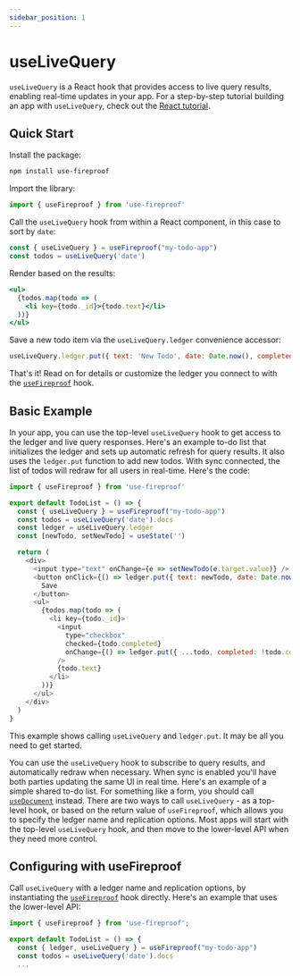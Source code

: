 ```yaml
---
sidebar_position: 1
---
```


# useLiveQuery

`useLiveQuery` is a React hook that provides access to live query results, enabling real-time updates in your app. For a step-by-step tutorial building an app with `useLiveQuery`, check out the [React tutorial](/docs/react-tutorial).

## Quick Start

Install the package:

```bash
npm install use-fireproof
```

Import the library:

```js
import { useFireproof } from 'use-fireproof'
```

Call the `useLiveQuery` hook from within a React component, in this case to sort by `date`:

```js
const { useLiveQuery } = useFireproof("my-todo-app")
const todos = useLiveQuery('date')
```

Render based on the results:

```jsx
<ul>
  {todos.map(todo => (
    <li key={todo._id}>{todo.text}</li>
  ))}
</ul>
```

Save a new todo item via the `useLiveQuery.ledger` convenience accessor:

```js
useLiveQuery.ledger.put({ text: 'New Todo', date: Date.now(), completed: false })
```

That's it! Read on for details or customize the ledger you connect to with the [`useFireproof`](./use-fireproof) hook.

## Basic Example

In your app, you can use the top-level `useLiveQuery` hook to get access to the ledger and live query responses. Here's an example to-do list that initializes the ledger and sets up automatic refresh for query results. It also uses the `ledger.put` function to add new todos. With sync connected, the list of todos will redraw for all users in real-time. Here's the code:

```js
import { useFireproof } from 'use-fireproof'

export default TodoList = () => {
  const { useLiveQuery } = useFireproof("my-todo-app")
  const todos = useLiveQuery('date').docs
  const ledger = useLiveQuery.ledger
  const [newTodo, setNewTodo] = useState('')

  return (
    <div>
      <input type="text" onChange={e => setNewTodo(e.target.value)} />
      <button onClick={() => ledger.put({ text: newTodo, date: Date.now(), completed: false })}>
        Save
      </button>
      <ul>
        {todos.map(todo => (
          <li key={todo._id}>
            <input
              type="checkbox"
              checked={todo.completed}
              onChange={() => ledger.put({ ...todo, completed: !todo.completed })}
            />
            {todo.text}
          </li>
        ))}
      </ul>
    </div>
  )
}
```

This example shows calling `useLiveQuery` and `ledger.put`. It may be all you need to get started.


You can use the `useLiveQuery` hook to subscribe to query results, and automatically redraw when necessary. When sync is enabled you'll have both parties updating the same UI in real time. Here's an example of a simple shared to-do list. For something like a form, you should call [`useDocument`](./use-document) instead. There are two ways to call `useLiveQuery` - as a top-level hook, or based on the return value of `useFireproof`, which allows you to specify the ledger name and replication options. Most apps will start with the top-level `useLiveQuery` hook, and then move to the lower-level API when they need more control.


## Configuring with useFireproof

Call `useLiveQuery` with a ledger name and replication options, by instantiating the [`useFireproof`](./use-fireproof) hook directly. Here's an example that uses the lower-level API:

```js
import { useFireproof } from 'use-fireproof';

export default TodoList = () => {
  const { ledger, useLiveQuery } = useFireproof("my-todo-app")
  const todos = useLiveQuery('date').docs
  ...
```

<!-- This [running CodePen example](https://codepen.io/jchrisa/pen/vYVVxez?editors=0010) uses the `useLiveQuery` to display a list of todos, and the `ledger.put` function to add new todos.  -->
